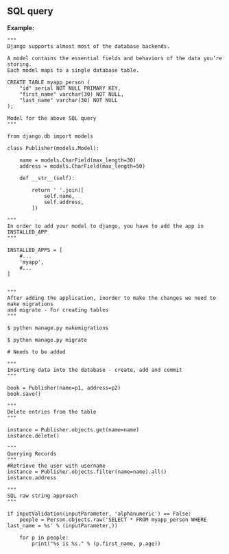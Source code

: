 SQL query
-------

**Example:**

    """
    Django supports almost most of the database backends.  

    A model contains the essential fields and behaviors of the data you’re storing.
    Each model maps to a single database table.

    CREATE TABLE myapp_person (
    	"id" serial NOT NULL PRIMARY KEY,
    	"first_name" varchar(30) NOT NULL,
    	"last_name" varchar(30) NOT NULL
	);

	Model for the above SQL query
	"""

	from django.db import models

	class Publisher(models.Model):

   		name = models.CharField(max_length=30)
   		address = models.CharField(max_length=50)

		def __str__(self):

    		return ' '.join([
        		self.name,
        		self.address,
    		])

    """
    In order to add your model to django, you have to add the app in INSTALLED_APP
    """

    INSTALLED_APPS = [
    	#...
    	'myapp',
    	#...
	]


	"""
	After adding the application, inorder to make the changes we need to make migrations
	and migrate - For creating tables 
	"""

	$ python manage.py makemigrations

	$ python manage.py migrate

	# Needs to be added

	"""
	Inserting data into the database - create, add and commit
	"""
	
	book = Publisher(name=p1, address=p2)
	book.save()

	"""
	Delete entries from the table
	"""
	
	instance = Publisher.objects.get(name=name)
	instance.delete()

	"""
	Querying Records
	"""
	#Retrieve the user with username
	instance = Publisher.objects.filter(name=name).all()
	instance.address

	"""
	SQL raw string approach
	"""
	
	if inputValidation(inputParameter, 'alphanumeric') == False:
		people = Person.objects.raw('SELECT * FROM myapp_person WHERE last_name = %s' % (inputParameter,))
	
		for p in people:
			print("%s is %s." % (p.first_name, p.age))
	